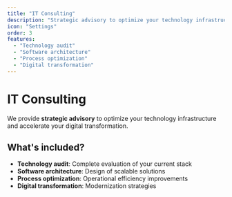 ```yaml
---
title: "IT Consulting"
description: "Strategic advisory to optimize your technology infrastructure."
icon: "Settings"
order: 3
features:
  - "Technology audit"
  - "Software architecture"
  - "Process optimization"
  - "Digital transformation"
---
```


# IT Consulting

We provide **strategic advisory** to optimize your technology infrastructure and accelerate your digital transformation.

## What's included?

- **Technology audit**: Complete evaluation of your current stack
- **Software architecture**: Design of scalable solutions
- **Process optimization**: Operational efficiency improvements
- **Digital transformation**: Modernization strategies